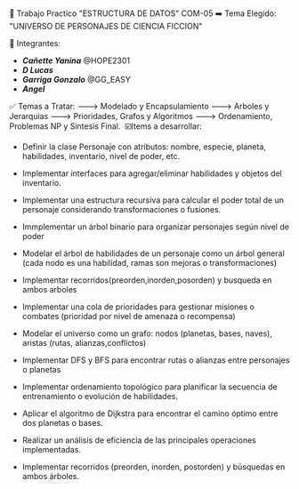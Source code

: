 📌 Trabajo Practico "ESTRUCTURA DE DATOS" COM-05
➡️ Tema Elegido: "UNIVERSO DE PERSONAJES DE CIENCIA FICCION"

👥 Integrantes:

- ***Cañette Yanina*** @HOPE2301
- ***D Lucas***
- ***Garriga Gonzalo*** @GG_EASY
- ***Angel***

✅ Temas a Tratar:
--->  Modelado y Encapsulamiento
--->  Arboles y Jerarquias
--->  Prioridades, Grafos y Algoritmos
--->  Ordenamiento, Problemas NP y Sintesis Final.
️
☑️Items a desarrollar:
* Definir la clase  Personaje con atributos: nombre, especie, planeta, habilidades, inventario, nivel de poder, etc.
* Implementar interfaces para agregar/eliminar habilidades y objetos del inventario.
* Implementar una estructura recursiva para calcular el poder total de un personaje considerando transformaciones o fusiones.

* Immplementar un árbol binario para organizar personajes según nivel de poder
* Modelar el árbol de habilidades de un personaje como un árbol general (cada nodo es una habilidad, ramas son mejoras o transformaciones)
* Implementar recorridos(preorden,inorden,posorden) y busqueda en ambos arboles

* Implementar una cola de prioridades para gestionar misiones o combates (prioridad por nivel de amenaza o recompensa)
* Modelar el universo como un grafo: nodos (planetas, bases, naves), aristas (rutas, alianzas,conflictos)
* Implementar DFS y BFS para encontrar rutas o alianzas entre personajes o planetas

* Implementar ordenamiento topológico para planificar la secuencia de entrenamiento o evolución de habilidades.
* Aplicar el algoritmo de Dijkstra para encontrar el camino óptimo entre dos planetas o bases.
* Realizar un análisis de eficiencia de las principales operaciones implementadas.
* Implementar recorridos (preorden, inorden, postorden) y búsquedas en ambos árboles.
